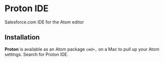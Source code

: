 # Proton IDE

Salesforce.com IDE for the Atom editor

## Installation
__Proton__ is available as an Atom package
`cmd+,` on a Mac to pull up your Atom settings. Search for Proton IDE.

